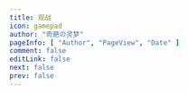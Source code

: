 ```yaml
---
title: 观战
icon: gamepad
author: "奇葩の灵梦"
pageInfo: [ "Author", "PageView", "Date" ]
comment: false
editLink: false
next: false
prev: false
---
```


<GameStatus></GameStatus>

<script setup>
import GameStatus from "@GameStatus";
</script>